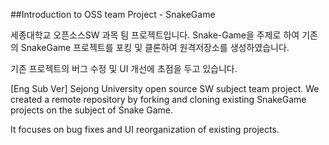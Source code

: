 ##Introduction to OSS team Project - SnakeGame

세종대학교 오픈소스SW 과목 팀 프로젝트입니다.
Snake-Game을 주제로 하여 기존의 SnakeGame 프로젝트를
포킹 및 클론하여 원격저장소를 생성하였습니다.

기존 프로젝트의 버그 수정 및 UI 개선에 초점을 두고 있습니다.

[Eng Sub Ver]
Sejong University open source SW subject team project.
We created a remote repository by forking and cloning existing SnakeGame projects on the subject of Snake Game.

It focuses on bug fixes and UI reorganization of existing projects.

